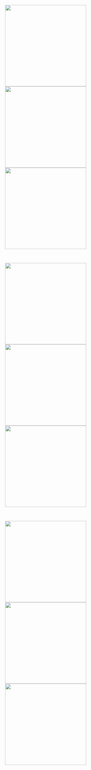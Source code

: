 <img src="images/1.png" width=265, height:270> <img src="images/2.png" width=265, height:270> <img src="images/3.png" width=265, height:270>

&nbsp;

<img src="images/1.jpg" width=265, height:270> <img src="images/2.jpg" width=265, height:270> <img src="images/3.jpg" width=265, height:270>

&nbsp;

<img src="images/4.jpg" width=265, height:270> <img src="images/5.jpg" width=265, height:270> <img src="images/6.jpg" width=265, height:270>

&nbsp;  
